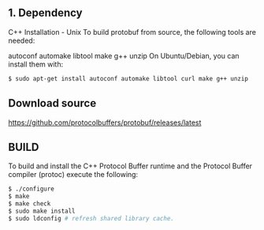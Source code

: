 
## 1.  Dependency
C++ Installation - Unix
To build protobuf from source, the following tools are needed:

autoconf
automake
libtool
make
g++
unzip
On Ubuntu/Debian, you can install them with:
```sh
$ sudo apt-get install autoconf automake libtool curl make g++ unzip
```

## Download source 
https://github.com/protocolbuffers/protobuf/releases/latest

## BUILD
To build and install the C++ Protocol Buffer runtime and the Protocol Buffer compiler (protoc) execute the following:

```sh
$ ./configure
$ make
$ make check
$ sudo make install
$ sudo ldconfig # refresh shared library cache.
```
